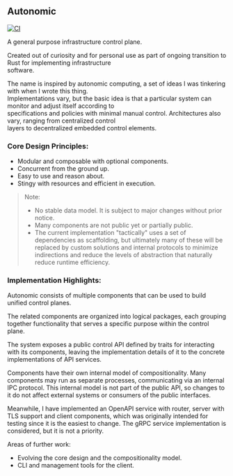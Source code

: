 ## Autonomic
[![CI](https://github.com/geo-mak/autonomic/actions/workflows/ci.yml/badge.svg)](https://github.com/geo-mak/autonomic/actions/workflows/ci.yml)

A general purpose infrastructure control plane.

Created out of curiosity and for personal use as part of ongoing transition to Rust for implementing infrastructure <br>
software.

The name is inspired by autonomic computing, a set of ideas I was tinkering with when I wrote this thing.<br>
Implementations vary, but the basic idea is that a particular system can monitor and adjust itself according to <br>
specifications and policies with minimal manual control. Architectures also vary, ranging from centralized control <br>
layers to decentralized embedded control elements.

### Core Design Principles:
* Modular and composable with optional components.
* Concurrent from the ground up.
* Easy to use and reason about.
* Stingy with resources and efficient in execution.

> Note:
> - No stable data model. It is subject to major changes without prior notice. 
> - Many components are not public yet or partially public.
> - The current implementation "tactically" uses a set of dependencies as scaffolding, but ultimately many of these will be replaced by custom solutions and internal protocols to minimize indirections and reduce the levels of abstraction that naturally reduce runtime efficiency.

### Implementation Highlights:
Autonomic consists of multiple components that can be used to build unified control planes.

The related components are organized into logical packages, each grouping together functionality that serves a specific purpose 
within the control plane.

The system exposes a public control API defined by traits for interacting with its components, leaving the implementation 
details of it to the concrete implementations of API services.

Components have their own internal model of compositionality. Many components may run as separate processes, communicating via an internal IPC protocol. This internal model is not part of the public API, so changes to it do not affect external systems or 
consumers of the public interfaces.

Meanwhile, I have implemented an OpenAPI service with router, server with TLS support and client components, which was originally intended for testing since it is the easiest to change.
The gRPC service implementation is considered, but it is not a priority.

Areas of further work:
* Evolving the core design and the compositionality model.
* CLI and management tools for the client.
